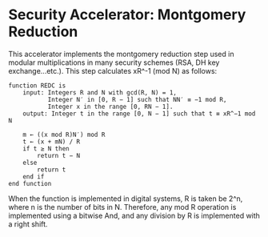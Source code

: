 # Security Accelerator: Montgomery Reduction
This accelerator implements the montgomery reduction step used in modular multiplications in many security schemes (RSA, DH key exchange...etc.). This step calculates xR^-1 (mod N) as follows:
```
function REDC is
    input: Integers R and N with gcd(R, N) = 1,
           Integer N′ in [0, R − 1] such that NN′ ≡ −1 mod R,
           Integer x in the range [0, RN − 1].
    output: Integer t in the range [0, N − 1] such that t ≡ xR^−1 mod N

    m ← ((x mod R)N′) mod R
    t ← (x + mN) / R
    if t ≥ N then
        return t − N
    else
        return t
    end if
end function
```
When the function is implemented in digital systems, R is taken be 2^n, where n is the number of bits in N. Therefore, any mod R operation is implemented using a bitwise And, and any division by R is implemented with a right shift.
